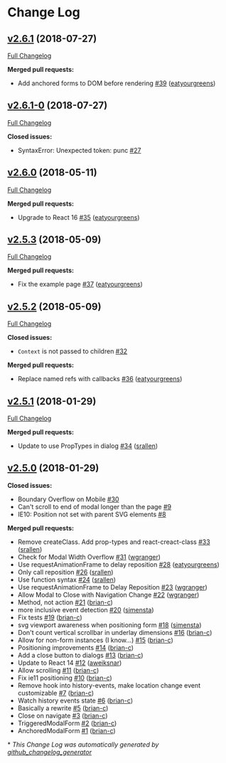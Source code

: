 # Change Log

## [v2.6.1](https://github.com/zooniverse/modal-form/tree/v2.6.1) (2018-07-27)
[Full Changelog](https://github.com/zooniverse/modal-form/compare/v2.6.1-0...v2.6.1)

**Merged pull requests:**

- Add anchored forms to DOM before rendering [\#39](https://github.com/zooniverse/modal-form/pull/39) ([eatyourgreens](https://github.com/eatyourgreens))

## [v2.6.1-0](https://github.com/zooniverse/modal-form/tree/v2.6.1-0) (2018-07-27)
[Full Changelog](https://github.com/zooniverse/modal-form/compare/v2.6.0...v2.6.1-0)

**Closed issues:**

- SyntaxError: Unexpected token: punc [\#27](https://github.com/zooniverse/modal-form/issues/27)

## [v2.6.0](https://github.com/zooniverse/modal-form/tree/v2.6.0) (2018-05-11)
[Full Changelog](https://github.com/zooniverse/modal-form/compare/v2.5.3...v2.6.0)

**Merged pull requests:**

- Upgrade to React 16 [\#35](https://github.com/zooniverse/modal-form/pull/35) ([eatyourgreens](https://github.com/eatyourgreens))

## [v2.5.3](https://github.com/zooniverse/modal-form/tree/v2.5.3) (2018-05-09)
[Full Changelog](https://github.com/zooniverse/modal-form/compare/v2.5.2...v2.5.3)

**Merged pull requests:**

- Fix the example page [\#37](https://github.com/zooniverse/modal-form/pull/37) ([eatyourgreens](https://github.com/eatyourgreens))

## [v2.5.2](https://github.com/zooniverse/modal-form/tree/v2.5.2) (2018-05-09)
[Full Changelog](https://github.com/zooniverse/modal-form/compare/v2.5.1...v2.5.2)

**Closed issues:**

- `Context` is not passed to children [\#32](https://github.com/zooniverse/modal-form/issues/32)

**Merged pull requests:**

- Replace named refs with callbacks [\#36](https://github.com/zooniverse/modal-form/pull/36) ([eatyourgreens](https://github.com/eatyourgreens))

## [v2.5.1](https://github.com/zooniverse/modal-form/tree/v2.5.1) (2018-01-29)
[Full Changelog](https://github.com/zooniverse/modal-form/compare/v2.5.0...v2.5.1)

**Merged pull requests:**

- Update to use PropTypes in dialog [\#34](https://github.com/zooniverse/modal-form/pull/34) ([srallen](https://github.com/srallen))

## [v2.5.0](https://github.com/zooniverse/modal-form/tree/v2.5.0) (2018-01-29)
**Closed issues:**

- Boundary Overflow on Mobile [\#30](https://github.com/zooniverse/modal-form/issues/30)
- Can't scroll to end of modal longer than the page [\#9](https://github.com/zooniverse/modal-form/issues/9)
- IE10: Position not set with parent SVG elements [\#8](https://github.com/zooniverse/modal-form/issues/8)

**Merged pull requests:**

- Remove createClass. Add prop-types and react-creact-class [\#33](https://github.com/zooniverse/modal-form/pull/33) ([srallen](https://github.com/srallen))
- Check for Modal Width Overflow [\#31](https://github.com/zooniverse/modal-form/pull/31) ([wgranger](https://github.com/wgranger))
- Use requestAnimationFrame to delay reposition [\#28](https://github.com/zooniverse/modal-form/pull/28) ([eatyourgreens](https://github.com/eatyourgreens))
- Only call reposition [\#26](https://github.com/zooniverse/modal-form/pull/26) ([srallen](https://github.com/srallen))
- Use function syntax [\#24](https://github.com/zooniverse/modal-form/pull/24) ([srallen](https://github.com/srallen))
- Use requestAnimationFrame to Delay Reposition [\#23](https://github.com/zooniverse/modal-form/pull/23) ([wgranger](https://github.com/wgranger))
- Allow Modal to Close with Navigation Change [\#22](https://github.com/zooniverse/modal-form/pull/22) ([wgranger](https://github.com/wgranger))
- Method, not action [\#21](https://github.com/zooniverse/modal-form/pull/21) ([brian-c](https://github.com/brian-c))
- more inclusive event detection [\#20](https://github.com/zooniverse/modal-form/pull/20) ([simensta](https://github.com/simensta))
- Fix tests [\#19](https://github.com/zooniverse/modal-form/pull/19) ([brian-c](https://github.com/brian-c))
- svg viewport awareness when positioning form [\#18](https://github.com/zooniverse/modal-form/pull/18) ([simensta](https://github.com/simensta))
- Don't count vertical scrollbar in underlay dimensions [\#16](https://github.com/zooniverse/modal-form/pull/16) ([brian-c](https://github.com/brian-c))
- Allow for non-form instances \(I know...\) [\#15](https://github.com/zooniverse/modal-form/pull/15) ([brian-c](https://github.com/brian-c))
- Positioning improvements [\#14](https://github.com/zooniverse/modal-form/pull/14) ([brian-c](https://github.com/brian-c))
- Add a close button to dialogs [\#13](https://github.com/zooniverse/modal-form/pull/13) ([brian-c](https://github.com/brian-c))
- Update to React 14 [\#12](https://github.com/zooniverse/modal-form/pull/12) ([aweiksnar](https://github.com/aweiksnar))
- Allow scrolling [\#11](https://github.com/zooniverse/modal-form/pull/11) ([brian-c](https://github.com/brian-c))
- Fix ie11 positioning [\#10](https://github.com/zooniverse/modal-form/pull/10) ([brian-c](https://github.com/brian-c))
- Remove hook into history-events, make location change event customizable [\#7](https://github.com/zooniverse/modal-form/pull/7) ([brian-c](https://github.com/brian-c))
- Watch history events state [\#6](https://github.com/zooniverse/modal-form/pull/6) ([brian-c](https://github.com/brian-c))
- Basically a rewrite [\#5](https://github.com/zooniverse/modal-form/pull/5) ([brian-c](https://github.com/brian-c))
- Close on navigate [\#3](https://github.com/zooniverse/modal-form/pull/3) ([brian-c](https://github.com/brian-c))
- TriggeredModalForm [\#2](https://github.com/zooniverse/modal-form/pull/2) ([brian-c](https://github.com/brian-c))
- AnchoredModalForm [\#1](https://github.com/zooniverse/modal-form/pull/1) ([brian-c](https://github.com/brian-c))



\* *This Change Log was automatically generated by [github_changelog_generator](https://github.com/skywinder/Github-Changelog-Generator)*